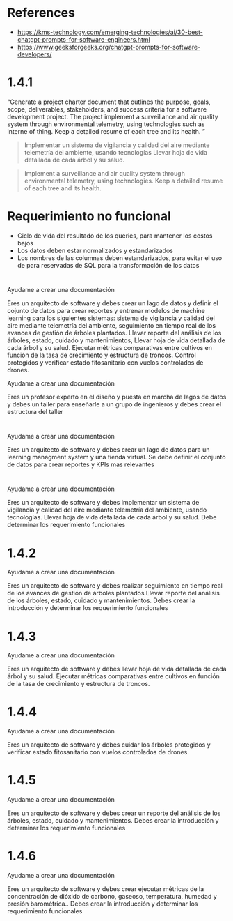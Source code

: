# References
- https://kms-technology.com/emerging-technologies/ai/30-best-chatgpt-prompts-for-software-engineers.html
- https://www.geeksforgeeks.org/chatgpt-prompts-for-software-developers/


# 1.4.1


“Generate a project charter document that outlines the purpose, goals, scope, deliverables, stakeholders, and success criteria for a software development project. The project implement a surveillance and air quality system through environmental telemetry, using technologies such as interne of thing. Keep a detailed resume of each tree and its health. ”


> Implementar un sistema de vigilancia y calidad del aire mediante telemetría del ambiente, usando tecnologías Llevar hoja de vida detallada de cada árbol y su salud.


> Implement a surveillance and air quality system through environmental telemetry, using technologies. Keep a detailed resume of each tree and its health.



# Requerimiento no funcional
- Ciclo de vida del resultado de los queries, para mantener los costos bajos
- Los datos deben estar normalizados y estandarizados 
- Los nombres de las columnas deben estandarizados, para evitar el uso de para reservadas de SQL para la transformación de los datos


# 
Ayudame a crear una documentación

Eres un arquitecto de software y debes crear un lago de datos y definir el cojunto de datos para crear reportes y entrenar modelos de machine learning para los siguientes sistemas: sistema de vigilancia y calidad del aire mediante telemetría del ambiente, seguimiento en tiempo real de los avances de gestión de árboles plantados. Llevar reporte del análisis de los árboles, estado, cuidado y mantenimientos, Llevar hoja de vida detallada de cada árbol y su salud. Ejecutar métricas comparativas entre cultivos en función de la tasa de crecimiento y estructura de troncos.  Control protegidos y verificar estado fitosanitario con vuelos controlados de drones.


Ayudame a crear una documentación

Eres un profesor experto en el diseño y puesta en marcha de lagos de datos y debes un taller para enseñarle a un grupo de ingenieros y debes crear el estructura del taller

#

Ayudame a crear una documentación

Eres un arquitecto de software y debes crear un lago de datos para un learning managment system y una tienda virtual. Se debe definir el conjunto de datos para crear reportes y KPIs mas relevantes

# 

Ayudame a crear una documentación

Eres un arquitecto de software y  debes implementar un sistema de vigilancia y calidad del aire mediante telemetría del ambiente, usando tecnologías. Llevar hoja de vida detallada de cada árbol y su salud. Debe determinar los requerimiento funcionales


# 1.4.2

Ayudame a crear una documentación

Eres un arquitecto de software y  debes realizar seguimiento en tiempo real de los avances de gestión de árboles plantados Llevar reporte del análisis de los árboles, estado, cuidado y mantenimientos. Debes crear la introducción y determinar los requerimiento funcionales


# 1.4.3

Ayudame a crear una documentación

Eres un arquitecto de software y  debes llevar hoja de vida detallada de cada árbol y su salud. Ejecutar métricas comparativas entre cultivos en función de la tasa de crecimiento y estructura de troncos.


# 1.4.4

Ayudame a crear una documentación

Eres un arquitecto de software y  debes cuidar los árboles protegidos y verificar estado fitosanitario con vuelos controlados de drones.

# 1.4.5

Ayudame a crear una documentación

Eres un arquitecto de software y debes crear un reporte del análisis de los árboles, estado, cuidado y mantenimientos. Debes crear la introducción y determinar los requerimiento funcionales

# 1.4.6

Ayudame a crear una documentación

Eres un arquitecto de software y debes crear ejecutar métricas de la concentración de dióxido de carbono, gaseoso, temperatura, humedad y presión barométrica.. Debes crear la introducción y determinar los requerimiento funcionales


